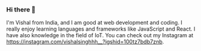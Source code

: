 ### Hi there 👋

I'm Vishal from India, and I am good at web development and coding. I really enjoy learning languages and frameworks like JavaScript and React. I have also knowledge in the field of IoT. You can check out my Instagram at https://instagram.com/vishalsinghhh__?igshid=100tz7bdb7znb. 
